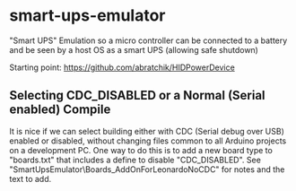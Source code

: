 # smart-ups-emulator
"Smart UPS" Emulation so a micro controller can be connected to a battery and be seen by a host OS as a smart UPS (allowing safe shutdown)

Starting point: https://github.com/abratchik/HIDPowerDevice

## Selecting CDC_DISABLED or a Normal (Serial enabled) Compile ##
It is nice if we can select building either with CDC (Serial debug over USB) enabled or disabled, 
without changing files common to all Arduino projects on a development PC.
One way to do this is to add a new board type to "boards.txt" that includes a define to
disable "CDC_DISABLED". See "SmartUpsEmulator\Boards_AddOnForLeonardoNoCDC" for notes and the text to add.
